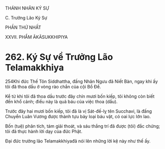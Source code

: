 THÁNH NHÂN KÝ SỰ

C. Trưởng Lão Ký Sự

PHẦN THỨ NHẤT

XXVII. PHẨM ĀKĀSUKKHIPIYA

# 262. Ký Sự về Trưởng Lão Telamakkhiya

254Khi đức Thế Tôn Siddhattha, đấng Nhân Ngưu đã Niết Bàn, ngay khi ấy tôi đã thoa dầu ở vòng rào chắn của cội Bồ Đề.

Kể từ khi tôi đã thoa dầu trước đây chín mươi bốn kiếp, tôi không còn biết đến khổ cảnh; điều này là quả báu của việc thoa (dầu).

Trước đây hai mươi bốn kiếp, tôi đã là vị Sát-đế-lỵ tên Succhavi, là đấng Chuyển Luân Vương được thành tựu bảy loại báu vật, có oai lực lớn lao.

Bốn (tuệ) phân tích, tám giải thoát, và sáu thắng trí đã được (tôi) đắc chứng; tôi đã thực hành lời dạy của đức Phật.

Đại đức trưởng lão Telamakkhiyađã nói lên những lời kệ này như thế ấy.
